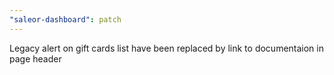 ```yaml
---
"saleor-dashboard": patch
---
```


Legacy alert on gift cards list have been replaced by link to documentaion in page header
